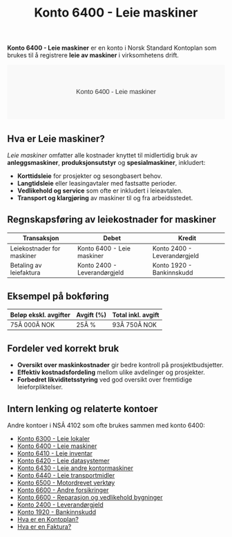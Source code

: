 ﻿---
title: "Konto 6400 - Leie maskiner"
meta_title: "6400-leie-maskiner"
meta_description: '**Konto 6400 - Leie maskiner** er en konto i Norsk Standard Kontoplan som brukes til å registrere **leie av maskiner** i virksomhetens drift.'
slug: 6400-leie-maskiner
type: blog
layout: pages/single
---

**Konto 6400 - Leie maskiner** er en konto i Norsk Standard Kontoplan som brukes til å registrere **leie av maskiner** i virksomhetens drift.

![Illustrasjon av konto 6400 Leie maskiner](6400-leie-maskiner-image.svg)

## Hva er Leie maskiner?

*Leie maskiner* omfatter alle kostnader knyttet til midlertidig bruk av **anleggsmaskiner**, **produksjonsutstyr** og **spesialmaskiner**, inkludert:

* **Korttidsleie** for prosjekter og sesongbasert behov.
* **Langtidsleie** eller leasingavtaler med fastsatte perioder.
* **Vedlikehold og service** som ofte er inkludert i leieavtalen.
* **Transport og klargjøring** av maskiner til og fra arbeidsstedet.

## Regnskapsføring av leiekostnader for maskiner

| Transaksjon                    | Debet                            | Kredit                       |
|--------------------------------|----------------------------------|------------------------------|
| Leiekostnader for maskiner     | Konto 6400 - Leie maskiner       | Konto 2400 - Leverandørgjeld |
| Betaling av leiefaktura        | Konto 2400 - Leverandørgjeld     | Konto 1920 - Bankinnskudd    |

## Eksempel på bokføring

| Beløp ekskl. avgifter | Avgift (%) | Total inkl. avgift |
|-----------------------|------------|--------------------|
| 75Â 000Â NOK            | 25Â %       | 93Â 750Â NOK         |

## Fordeler ved korrekt bruk

* **Oversikt over maskinkostnader** gir bedre kontroll på prosjektbudsjetter.
* **Effektiv kostnadsfordeling** mellom ulike avdelinger og prosjekter.
* **Forbedret likviditetsstyring** ved god oversikt over fremtidige leieforpliktelser.

## Intern lenking og relaterte kontoer

Andre kontoer i NSÂ 4102 som ofte brukes sammen med konto 6400:

* [Konto 6300 - Leie lokaler](/blogs/kontoplan/6300-leie-lokaler "Konto 6300 - Leie lokaler")
* [Konto 6400 - Leie maskiner](/blogs/kontoplan/6400-leie-maskiner "Konto 6400 - Leie maskiner")
* [Konto 6410 - Leie inventar](/blogs/kontoplan/6410-leie-inventar "Konto 6410 - Leie inventar")
* [Konto 6420 - Leie datasystemer](/blogs/kontoplan/6420-leie-datasystemer "Konto 6420 - Leie datasystemer")
* [Konto 6430 - Leie andre kontormaskiner](/blogs/kontoplan/6430-leie-andre-kontormaskiner "Konto 6430 - Leie andre kontormaskiner")
* [Konto 6440 - Leie transportmidler](/blogs/kontoplan/6440-leie-transportmidler "Konto 6440 - Leie transportmidler")
* [Konto 6500 - Motordrevet verktøy](/blogs/kontoplan/6500-motordrevet-verktoy "Konto 6500 - Motordrevet verktøy")
* [Konto 6600 - Andre forsikringer](/blogs/kontoplan/6600-andre-forsikringer "Konto 6600 - Andre forsikringer")
* [Konto 6600 - Reparasjon og vedlikehold bygninger](/blogs/kontoplan/6600-reparasjon-og-vedlikehold-bygninger "Konto 6600 - Reparasjon og vedlikehold bygninger")
* [Konto 2400 - Leverandørgjeld](/blogs/kontoplan/2400-leverandorgjeld "Konto 2400 - Leverandørgjeld")
* [Konto 1920 - Bankinnskudd](/blogs/kontoplan/1920-bankinnskudd "Konto 1920 - Bankinnskudd")
* [Hva er en Kontoplan?](/blogs/regnskap/hva-er-kontoplan "Hva er en Kontoplan? Komplett Guide til Kontoplaner i Norsk Regnskap")
* [Hva er en Faktura?](/blogs/regnskap/hva-er-en-faktura "Hva er en Faktura? En Guide til Norske Fakturakrav")






